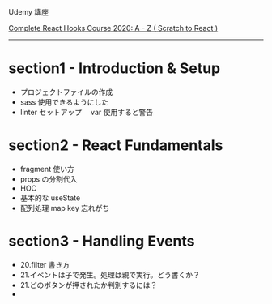 Udemy 講座

[Complete React Hooks Course 2020: A - Z ( Scratch to React )](https://www.udemy.com/course/react-hooks-course/)

---

# section1 - Introduction & Setup

-   プロジェクトファイルの作成
-   sass 使用できるようにした
-   linter セットアップ　 var 使用すると警告

# section2 - React Fundamentals

-   fragment 使い方
-   props の分割代入
-   HOC
-   基本的な useState
-   配列処理 map key 忘れがち

# section3 - Handling Events

-   20.filter 書き方
-   21.イベントは子で発生。処理は親で実行。どう書くか？
-   21.どのボタンが押されたか判別するには？
-
